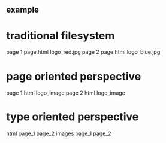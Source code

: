 ## example

# traditional filesystem

page 1
	page.html
	logo_red.jpg
page 2
	page.html
	logo_blue.jpg

# page oriented perspective

page 1
	html
	logo_image
page 2
	html
	logo_image

# type oriented perspective

html
	page_1
	page_2
images
	page_1
	page_2
